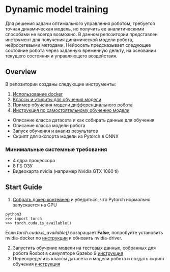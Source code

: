 # Dynamic model training

Для решения задачи оптимального управления роботом, требуется точная динамическая модель, но получить ее аналитическими способами не всегда возможно. В данном репозитории представлен инструмент для получения динамической модели робота, нейросетевыми методами. Нейросеть предсказывает следующее состояние робота через заданную временную дельту, на основании текущего состояния и управляющего воздействия.

## Overview

В репозитории созданы следующие инструменты:
1. [Использование docker](/docs/docker.md)
2. [Классы и утилиты для обучения модели](/docs/trainer.md)
3. [Пример обучения модели дифференциального робота](/docs/train_rosbot_model_example.md) 
4. [Инструкция по самостоятельному обучению модели](/docs/train_model.md)
  * Описание класса датасета и как собирать данные для обучения
  * Описание класса модели робота
  * Запуск обучения и анализ результатов
  * Скрипт для экспорта модели из Pytorch в ONNX


### Минимальные системные требования
* 4 ядра процессора
* 8 ГБ ОЗУ
* Видеокарта nvidia (например Nvidia GTX 1060 ti)

## Start Guide

1. [Собрать докер контейнер](/docs/docker.md) и убедиться, что Pytorch нормально запускается на GPU

```python3
python3
>>> import torch
>>> torch.cuda.is_available()
```

Если *torch.cuda.is_available()* возвращает **False**, попробуйте установить nvidia-docker по [инструкции](https://docs.nvidia.com/datacenter/cloud-native/container-toolkit/install-guide.html) и обновить nvidia-driver.

2. Запустить обучение модели на тестовых данных, собранных для робота Rosbot в симуляторе Gazebo 9 [инструкция](/docs/train_rosbot_model_example.md)
3. Переопределить классы датасета и модели робота и создать скрипт обучения [инструкция](/docs/train_model.md)
